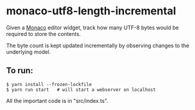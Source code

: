 # monaco-utf8-length-incremental

Given a [Monaco](https://microsoft.github.io/monaco-editor/) editor widget, track how many UTF-8 bytes would be required to store the contents.

The byte count is kept updated incrementally by observing changes to the underlying model.

## To run:

```
$ yarn install --frozen-lockfile
$ yarn run start   # will start a webserver on localhost
```

All the important code is in "src/index.ts".
